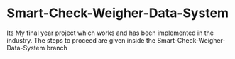 # Smart-Check-Weigher-Data-System
Its My final year project which works and has been implemented in the industry.
The steps to proceed are given inside the Smart-Check-Weigher-Data-System branch
